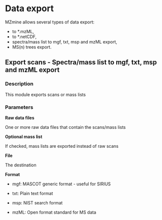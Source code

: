 # **Data export**

MZmine allows several types of data export:

- to *.mzML,
- to *.netCDF,
- spectra/mass list to mgf, txt, msp and mzML export,
- MS(n) trees export.

## **Export scans - Spectra/mass list to mgf, txt, msp and mzML export**

### **Description**

This module exports scans or mass lists

### **Parameters**

**Raw data files**

One or more raw data files that contain the scans/mass lists

**Optional mass list**

If checked, mass lists are exported instead of raw scans

**File**

The destination

**Format**

- mgf: MASCOT generic format - useful for SIRIUS

- txt: Plain text format

- msp: NIST search format

- mzML: Open format standard for MS data